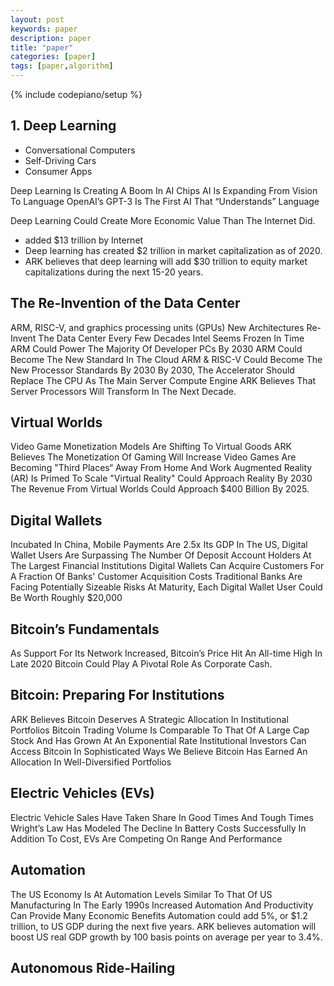 ```yaml
---
layout: post
keywords: paper 
description: paper
title: "paper"
categories: [paper]
tags: [paper,algorithm]
---
```

{% include codepiano/setup %}

## 1. Deep Learning

* Conversational Computers
* Self-Driving Cars
* Consumer Apps

Deep Learning Is Creating A Boom In AI Chips
AI Is Expanding From Vision To Language
OpenAI’s GPT-3 Is The First AI That “Understands” Language

Deep Learning Could Create More Economic Value Than The Internet Did.

* added $13 trillion by Internet
* Deep learning has created $2 trillion in market capitalization as of 2020.
* ARK believes that deep learning will add $30 trillion to equity market capitalizations during the next 15-20 years.

## The Re-Invention of the Data Center

ARM, RISC-V, and graphics processing units (GPUs)
New Architectures Re-Invent The Data Center Every Few Decades
Intel Seems Frozen In Time
ARM Could Power The Majority Of Developer PCs By 2030
ARM Could Become The New Standard In The Cloud
ARM & RISC-V Could Become The New Processor Standards By 2030
By 2030, The Accelerator Should Replace The CPU As The Main Server Compute Engine
ARK Believes That Server Processors Will Transform In The Next Decade.

## Virtual Worlds

Video Game Monetization Models Are Shifting To Virtual Goods
ARK Believes The Monetization Of Gaming Will Increase
Video Games Are Becoming "Third Places“ Away From Home And Work
Augmented Reality (AR) Is Primed To Scale
"Virtual Reality" Could Approach Reality By 2030
The Revenue From Virtual Worlds Could Approach $400 Billion By 2025.

## Digital Wallets

Incubated In China, Mobile Payments Are 2.5x Its GDP
In The US, Digital Wallet Users Are Surpassing The Number Of Deposit Account Holders At The Largest Financial Institutions
Digital Wallets Can Acquire Customers For A Fraction Of Banks' Customer Acquisition Costs
Traditional Banks Are Facing Potentially Sizeable Risks
At Maturity, Each Digital Wallet User Could Be Worth Roughly $20,000

## Bitcoin’s Fundamentals

As Support For Its Network Increased, Bitcoin’s Price Hit An All-time High In Late 2020
Bitcoin Could Play A Pivotal Role As Corporate Cash.

## Bitcoin: Preparing For Institutions

ARK Believes Bitcoin Deserves A Strategic Allocation In Institutional Portfolios
Bitcoin Trading Volume Is Comparable To That Of A Large Cap Stock And Has Grown At An Exponential Rate
Institutional Investors Can Access Bitcoin In Sophisticated Ways
We Believe Bitcoin Has Earned An Allocation In Well-Diversified Portfolios

## Electric Vehicles (EVs)

Electric Vehicle Sales Have Taken Share In Good Times And Tough Times
Wright’s Law Has Modeled The Decline In Battery Costs Successfully
In Addition To Cost, EVs Are Competing On Range And Performance

## Automation

The US Economy Is At Automation Levels Similar To That Of US Manufacturing In The Early 1990s
Increased Automation And Productivity Can Provide Many Economic Benefits
Automation could add 5%, or $1.2 trillion, to US GDP during the next five years. ARK believes automation will boost US real GDP growth by 100 basis points on average per year to 3.4%.

## Autonomous Ride-Hailing
